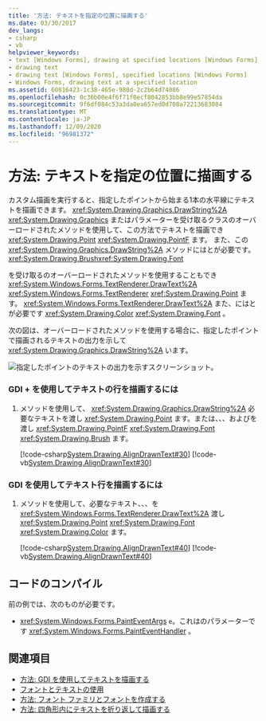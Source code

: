```yaml
---
title: '方法: テキストを指定の位置に描画する'
ms.date: 03/30/2017
dev_langs:
- csharp
- vb
helpviewer_keywords:
- text [Windows Forms], drawing at specified locations [Windows Forms]
- drawing text
- drawing text [Windows Forms], specified locations [Windows Forms]
- Windows Forms, drawing text at a specified location
ms.assetid: 60816423-1c38-465e-980d-2c2b64d74086
ms.openlocfilehash: 0c36b00e4f6f71f0ecf8042853bb8e99e57854da
ms.sourcegitcommit: 9f6df084c53a3da0ea657ed0d708a72213683084
ms.translationtype: MT
ms.contentlocale: ja-JP
ms.lasthandoff: 12/09/2020
ms.locfileid: "96981372"
---
```

# <a name="how-to-draw-text-at-a-specified-location"></a>方法: テキストを指定の位置に描画する
カスタム描画を実行すると、指定したポイントから始まる1本の水平線にテキストを描画できます。 <xref:System.Drawing.Graphics.DrawString%2A> <xref:System.Drawing.Graphics> またはパラメーターを受け取るクラスのオーバーロードされたメソッドを使用して、この方法でテキストを描画でき <xref:System.Drawing.Point> <xref:System.Drawing.PointF> ます。 また、この <xref:System.Drawing.Graphics.DrawString%2A> メソッドにはとが必要です。 <xref:System.Drawing.Brush><xref:System.Drawing.Font>  
  
 を受け取るのオーバーロードされたメソッドを使用することもでき <xref:System.Windows.Forms.TextRenderer.DrawText%2A> <xref:System.Windows.Forms.TextRenderer> <xref:System.Drawing.Point> ます。 <xref:System.Windows.Forms.TextRenderer.DrawText%2A> また、にはとが必要です <xref:System.Drawing.Color> <xref:System.Drawing.Font> 。  
  
 次の図は、オーバーロードされたメソッドを使用する場合に、指定したポイントで描画されるテキストの出力を示して <xref:System.Drawing.Graphics.DrawString%2A> います。  
  
 ![指定したポイントのテキストの出力を示すスクリーンショット。](./media/how-to-draw-text-at-a-specified-location/font-text-specified-point.png)  
  
### <a name="to-draw-a-line-of-text-with-gdi"></a>GDI + を使用してテキストの行を描画するには  
  
1. メソッドを使用して、 <xref:System.Drawing.Graphics.DrawString%2A> 必要なテキストを渡し <xref:System.Drawing.Point> ます。または、、、およびを渡し <xref:System.Drawing.PointF> <xref:System.Drawing.Font> <xref:System.Drawing.Brush> ます。  
  
     [!code-csharp[System.Drawing.AlignDrawnText#30](~/samples/snippets/csharp/VS_Snippets_Winforms/System.Drawing.AlignDrawnText/CS/Form1.cs#30)]
     [!code-vb[System.Drawing.AlignDrawnText#30](~/samples/snippets/visualbasic/VS_Snippets_Winforms/System.Drawing.AlignDrawnText/VB/Form1.vb#30)]  
  
### <a name="to-draw-a-line-of-text-with-gdi"></a>GDI を使用してテキスト行を描画するには  
  
1. メソッドを使用して、必要なテキスト、、、を <xref:System.Windows.Forms.TextRenderer.DrawText%2A> 渡し <xref:System.Drawing.Point> <xref:System.Drawing.Font> <xref:System.Drawing.Color> ます。  
  
     [!code-csharp[System.Drawing.AlignDrawnText#40](~/samples/snippets/csharp/VS_Snippets_Winforms/System.Drawing.AlignDrawnText/CS/Form1.cs#40)]
     [!code-vb[System.Drawing.AlignDrawnText#40](~/samples/snippets/visualbasic/VS_Snippets_Winforms/System.Drawing.AlignDrawnText/VB/Form1.vb#40)]  
  
## <a name="compiling-the-code"></a>コードのコンパイル  
 前の例では、次のものが必要です。  
  
- <xref:System.Windows.Forms.PaintEventArgs>  `e`。これはのパラメーターです <xref:System.Windows.Forms.PaintEventHandler> 。  
  
## <a name="see-also"></a>関連項目

- [方法: GDI を使用してテキストを描画する](how-to-draw-text-with-gdi.md)
- [フォントとテキストの使用](using-fonts-and-text.md)
- [方法: フォント ファミリとフォントを作成する](how-to-construct-font-families-and-fonts.md)
- [方法: 四角形内にテキストを折り返して描画する](how-to-draw-wrapped-text-in-a-rectangle.md)

